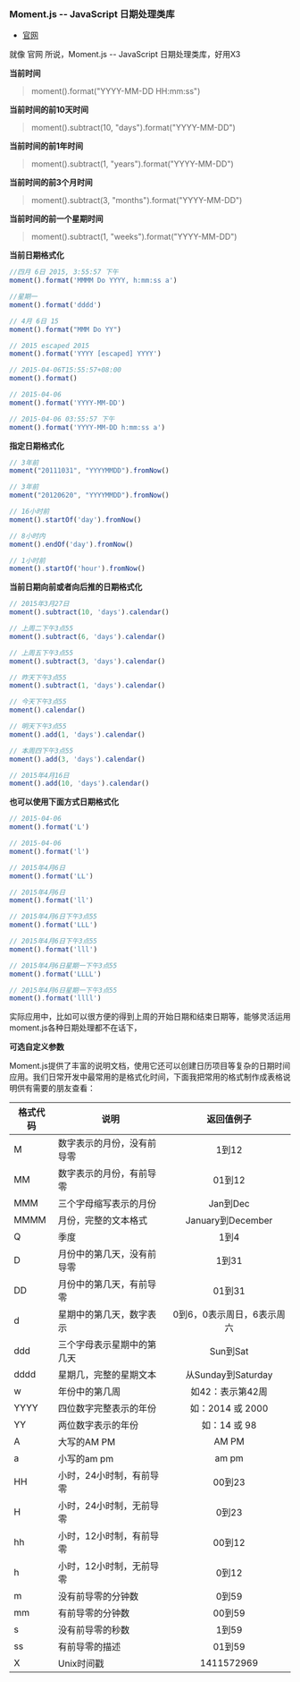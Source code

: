 ### Moment.js -- JavaScript 日期处理类库

- [官网](http://momentjs.cn/docs/)

就像 官网 所说，Moment.js -- JavaScript 日期处理类库，好用X3

**当前时间**

> moment().format("YYYY-MM-DD HH:mm:ss")

**当前时间的前10天时间**

> moment().subtract(10, "days").format("YYYY-MM-DD")

**当前时间的前1年时间**

> moment().subtract(1, "years").format("YYYY-MM-DD")

**当前时间的前3个月时间**

> moment().subtract(3, "months").format("YYYY-MM-DD")

**当前时间的前一个星期时间**

> moment().subtract(1, "weeks").format("YYYY-MM-DD")


**当前日期格式化**

```js
//四月 6日 2015, 3:55:57 下午
moment().format('MMMM Do YYYY, h:mm:ss a')

//星期一
moment().format('dddd')

// 4月 6日 15
moment().format("MMM Do YY")

// 2015 escaped 2015
moment().format('YYYY [escaped] YYYY')

// 2015-04-06T15:55:57+08:00
moment().format()

// 2015-04-06
moment().format('YYYY-MM-DD')

// 2015-04-06 03:55:57 下午
moment().format('YYYY-MM-DD h:mm:ss a')

```

**指定日期格式化**

```js
// 3年前
moment("20111031", "YYYYMMDD").fromNow()

// 3年前
moment("20120620", "YYYYMMDD").fromNow()

// 16小时前
moment().startOf('day').fromNow()

// 8小时内
moment().endOf('day').fromNow()

// 1小时前
moment().startOf('hour').fromNow()

```

**当前日期向前或者向后推的日期格式化**

```js
// 2015年3月27日
moment().subtract(10, 'days').calendar()

// 上周二下午3点55
moment().subtract(6, 'days').calendar()

// 上周五下午3点55
moment().subtract(3, 'days').calendar()

// 昨天下午3点55
moment().subtract(1, 'days').calendar()

// 今天下午3点55
moment().calendar()

// 明天下午3点55
moment().add(1, 'days').calendar()

// 本周四下午3点55
moment().add(3, 'days').calendar()

// 2015年4月16日
moment().add(10, 'days').calendar()

```

**也可以使用下面方式日期格式化**

```js
// 2015-04-06
moment().format('L')

// 2015-04-06
moment().format('l')

// 2015年4月6日
moment().format('LL')

// 2015年4月6日
moment().format('ll')

// 2015年4月6日下午3点55
moment().format('LLL')

// 2015年4月6日下午3点55
moment().format('lll')

// 2015年4月6日星期一下午3点55
moment().format('LLLL')

// 2015年4月6日星期一下午3点55
moment().format('llll')

```

实际应用中，比如可以很方便的得到上周的开始日期和结束日期等，能够灵活运用moment.js各种日期处理都不在话下，



**可选自定义参数**

Moment.js提供了丰富的说明文档，使用它还可以创建日历项目等复杂的日期时间应用。我们日常开发中最常用的是格式化时间，下面我把常用的格式制作成表格说明供有需要的朋友查看：

|格式代码|说明|返回值例子|
|---|----|:---:|
|M|	数字表示的月份，没有前导零	|1到12|
|MM|	数字表示的月份，有前导零	|01到12|
|MMM|	三个字母缩写表示的月份	|Jan到Dec|
|MMMM|	月份，完整的文本格式	|January到December|
|Q|	季度	|1到4|
|D|	月份中的第几天，没有前导零	|1到31|
|DD|	月份中的第几天，有前导零	|01到31|
|d|	星期中的第几天，数字表示	|0到6，0表示周日，6表示周六|
|ddd|	三个字母表示星期中的第几天	|Sun到Sat|
|dddd|	星期几，完整的星期文本|从Sunday到Saturday|
|w|	年份中的第几周	|如42：表示第42周|
|YYYY|	四位数字完整表示的年份	|如：2014 或 2000|
|YY|	两位数字表示的年份	|如：14 或 98|
|A|	大写的AM PM	|AM PM|
|a|	小写的am pm	|am pm|
|HH|	小时，24小时制，有前导零	|00到23|
|H|	小时，24小时制，无前导零	|0到23|
|hh|	小时，12小时制，有前导零	|00到12|
|h|	小时，12小时制，无前导零	|0到12|
|m|	没有前导零的分钟数	|0到59|
|mm|	有前导零的分钟数	|00到59|
|s|	没有前导零的秒数	|1到59|
|ss|	有前导零的描述	|01到59|
|X|	Unix时间戳	|1411572969|
